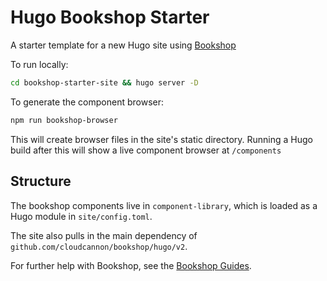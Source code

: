 # Hugo Bookshop Starter

A starter template for a new Hugo site using [Bookshop](https://github.com/CloudCannon/bookshop)

To run locally:
```bash
cd bookshop-starter-site && hugo server -D
```

To generate the component browser:
```bash
npm run bookshop-browser
```
This will create browser files in the site's static directory. Running a Hugo build after this will show a live component browser at `/components` 

## Structure
The bookshop components live in `component-library`, which is loaded as a Hugo module in `site/config.toml`.

The site also pulls in the main dependency of `github.com/cloudcannon/bookshop/hugo/v2`.

For further help with Bookshop, see the [Bookshop Guides](https://github.com/CloudCannon/bookshop).
